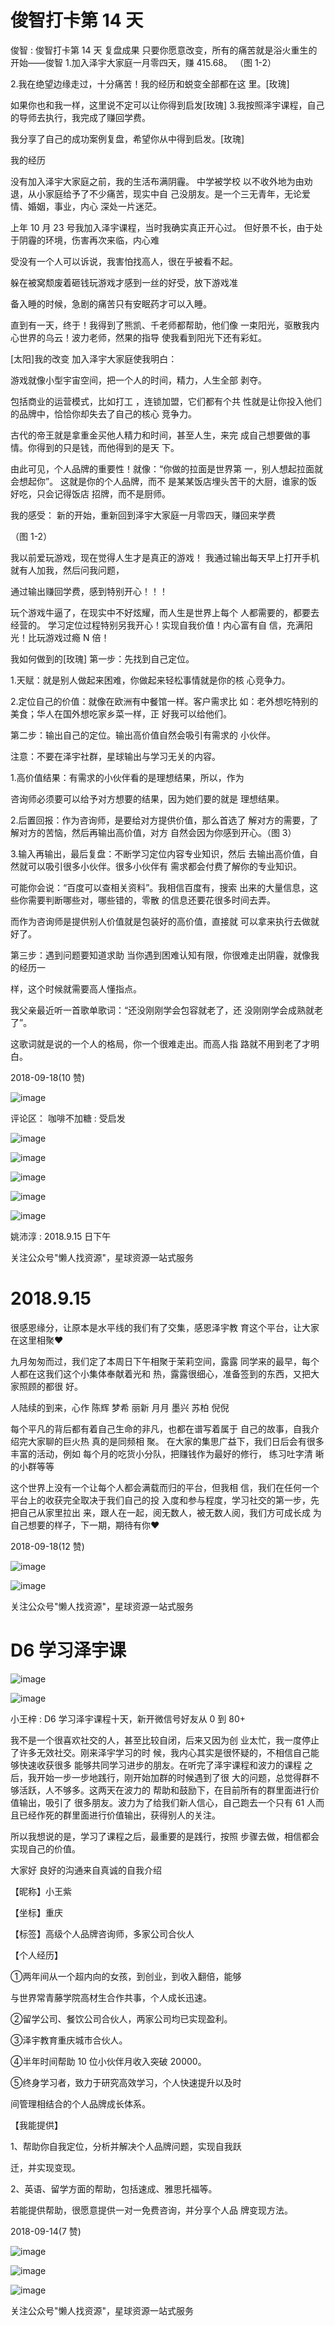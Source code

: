 # 俊智打卡第 14 天

俊智 : 俊智打卡第 14 天 复盘成果 只要你愿意改变，所有的痛苦就是浴火重生的开始——俊智 1.加入泽宇大家庭一月零四天，赚 415.68。 （图 1-2）

2.我在绝望边缘走过，十分痛苦！我的经历和蜕变全部都在这 里。[玫瑰]

如果你也和我一样，这里说不定可以让你得到启发[玫瑰] 3.我按照泽宇课程，自己的导师去执行，我完成了赚回学费。

我分享了自己的成功案例复盘，希望你从中得到启发。[玫瑰]

我的经历

没有加入泽宇大家庭之前，我的生活布满阴霾。 中学被学校 以不收外地为由劝退，从小家庭给予了不少痛苦，现实中自 己没朋友。是一个三无青年，无论爱情、婚姻，事业，内心 深处一片迷茫。

上年 10 月 23 号我加入泽宇课程，当时我确实真正开心过。 但好景不长，由于处于阴霾的环境，伤害再次来临，内心难

受没有一个人可以诉说，我害怕找高人，很在乎被看不起。

躲在被窝颓废着砸钱玩游戏才感到一丝的好受，放下游戏准

备入睡的时候，急剧的痛苦只有安眠药才可以入睡。

直到有一天，终于！我得到了熊凯、千老师都帮助，他们像 一束阳光，驱散我内心世界的乌云！波力老师，然果的指导 使我看到阳光下还有彩虹。

[太阳]我的改变 加入泽宇大家庭使我明白：

游戏就像小型宇宙空间，把一个人的时间，精力，人生全部 剥夺。

包括商业的运营模式，比如打工 ，连锁加盟，它们都有个共 性就是让你投入他们的品牌中，恰恰你却失去了自己的核心 竞争力。

古代的帝王就是拿重金买他人精力和时间，甚至人生，来完 成自己想要做的事情。你得到的只是钱，而他得到的是天 下。

由此可见，个人品牌的重要性！就像：“你做的拉面是世界第 一，别人想起拉面就会想起你”。 这就是你的个人品牌，而不 是某某饭店埋头苦干的大厨，谁家的饭好吃，只会记得饭店 招牌，而不是厨师。

我的感受： 新的开始，重新回到泽宇大家庭一月零四天，赚回来学费

（图 1-2）

我以前爱玩游戏，现在觉得人生才是真正的游戏！ 我通过输出每天早上打开手机就有人加我，然后问我问题，

通过输出赚回学费，感到特别开心！！！

玩个游戏牛逼了，在现实中不好炫耀，而人生是世界上每个 人都需要的，都要去经营的。 学习定位过程特别另我开心！实现自我价值！内心富有自 信，充满阳光！比玩游戏过瘾 N 倍！

我如何做到的[玫瑰] 第一步：先找到自己定位。

1.天赋：就是别人做起来困难，你做起来轻松事情就是你的核 心竞争力。

2.定位自己的价值：就像在欧洲有中餐馆一样。客户需求比 如：老外想吃特别的美食；华人在国外想吃家乡菜一样，正 好我可以给他们。

第二步：输出自己的定位。输出高价值自然会吸引有需求的 小伙伴。

注意：不要在泽宇社群，星球输出与学习无关的内容。

1.高价值结果：有需求的小伙伴看的是理想结果，所以，作为

咨询师必须要可以给予对方想要的结果，因为她们要的就是 理想结果。

2.后置回报：作为咨询师，是要给对方提供价值，那么首选了 解对方的需要，了解对方的苦恼，然后再输出高价值，对方 自然会因为你感到开心。（图 3）

3.输入再输出，最后复盘：不断学习定位内容专业知识，然后 去输出高价值，自然就可以吸引很多小伙伴。很多小伙伴有 需求都会付费了解你的专业知识。

可能你会说：“百度可以查相关资料”。我相信百度有，搜索 出来的大量信息，这些你需要判断哪些对，哪些错的，零散 的信息还要花很多时间去弄。

而作为咨询师是提供别人价值就是包装好的高价值，直接就 可以拿来执行去做就好了。

第三步：遇到问题要知道求助 当你遇到困难认知有限，你很难走出阴霾，就像我的经历一

样，这个时候就需要高人懂指点。

我父亲最近听一首歌单歌词：“还没刚刚学会包容就老了，还 没刚刚学会成熟就老了”。

这歌词就是说的一个人的格局，你一个很难走出。而高人指 路就不用到老了才明白。

2018-09-18(10 赞)

![image](img/Image_282.png)

评论区： 咖啡不加糖 : 受启发

![image](img/Image_283.png)

![image](img/Image_284.png)

![image](img/Image_285.png)

![image](img/Image_286.png)

![image](img/Image_287.png)

姚沛淳 : 2018.9.15 日下午

关注公众号"懒人找资源"，星球资源一站式服务

# 2018.9.15

很感恩缘分，让原本是水平线的我们有了交集，感恩泽宇教 育这个平台，让大家在这里相聚❤

九月匆匆而过，我们定了本周日下午相聚于茉莉空间，露露 同学来的最早，每个人都在这我们这个小集体奉献着光和 热，露露很细心，准备签到的东西，又把大家照顾的都很 好。

人陆续的到来，心作 陈辉 梦希 丽新 月月 墨兴 苏柏 倪倪

每个平凡的背后都有着自己生命的非凡，也都在谱写着属于 自己的故事，自我介绍完大家聊的巨火热 真的是同频相 聚。 在大家的集思广益下，我们日后会有很多丰富的活动，例如 每个月的吃货小分队，把赚钱作为最好的修行， 练习吐字清 晰的小群等等

这个世界上没有一个让每个人都会满载而归的平台，但我相 信，我们在任何一个平台上的收获完全取决于我们自己的投 入度和参与程度，学习社交的第一步，先把自己从家里拉出 来，跟人在一起，阅无数人，被无数人阅，我们方可成长成 为自己想要的样子，下一期，期待有你❤

2018-09-18(12 赞)

![image](img/Image_288.png)

![image](img/Image_289.png)

关注公众号"懒人找资源"，星球资源一站式服务

# D6 学习泽宇课

![image](img/Image_290.png)

![image](img/Image_291.png)

小王梓 : D6 学习泽宇课程十天，新开微信号好友从 0 到 80+

我不是一个很喜欢社交的人，甚至比较自闭，后来又因为创 业太忙，我一度停止了许多无效社交。刚来泽宇学习的时 候，我内心其实是很怀疑的，不相信自己能够快速收获很多 能够共同学习进步的朋友。在听完了泽宇课程和波力的课程 之后，我开始一步一步地践行，刚开始加群的时候遇到了很 大的问题，总觉得群不够活跃，人不够多。这两天在波力的 帮助和鼓励下，在目前所有的群里面进行价值输出，吸引了 很多朋友。波力为了给我们新人信心，自己跑去一个只有 61 人而且已经作死的群里面进行价值输出，获得别人的关注。

所以我想说的是，学习了课程之后，最重要的是践行，按照 步骤去做，相信都会实现自己的价值。

大家好 良好的沟通来自真诚的自我介绍

【昵称】小王紫

【坐标】重庆

【标签】高级个人品牌咨询师，多家公司合伙人

【个人经历】

①两年间从一个超内向的女孩，到创业，到收入翻倍，能够

与世界常青藤学院高材生合作共事，个人成长迅速。

②留学公司、餐饮公司合伙人，两家公司均已实现盈利。

③泽宇教育重庆城市合伙人。

④半年时间帮助 10 位小伙伴月收入突破 20000。

⑤终身学习者，致力于研究高效学习，个人快速提升以及时

间管理相结合的个人品牌成长体系。

【我能提供】

1、帮助你自我定位，分析并解决个人品牌问题，实现自我跃

迁，并实现变现。

2、英语、留学方面的帮助，包括速成、雅思托福等。

若能提供帮助，很愿意提供一对一免费咨询，并分享个人品 牌变现方法。

2018-09-14(7 赞)

![image](img/Image_292.png)

![image](img/Image_293.png)

![image](img/Image_294.png)

关注公众号"懒人找资源"，星球资源一站式服务